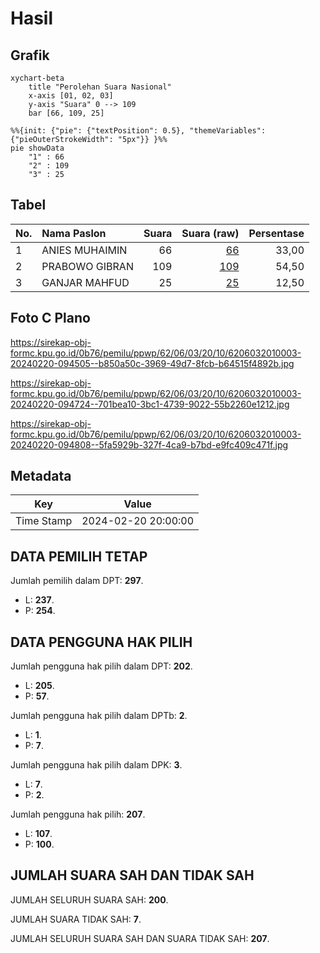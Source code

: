# Hasil

## Grafik

```mermaid
xychart-beta
    title "Perolehan Suara Nasional"
    x-axis [01, 02, 03]
    y-axis "Suara" 0 --> 109
    bar [66, 109, 25]
```

```mermaid
%%{init: {"pie": {"textPosition": 0.5}, "themeVariables": {"pieOuterStrokeWidth": "5px"}} }%%
pie showData
    "1" : 66
    "2" : 109
    "3" : 25
```

## Tabel

| No. | Nama Paslon    | Suara | Suara (raw) | Persentase |
|:--- |:-------------- | -----:| -----------:| ----------:|
| 1   | ANIES MUHAIMIN | 66    | [66][p-1]   | 33,00      |
| 2   | PRABOWO GIBRAN | 109   | [109][p-2]  | 54,50      |
| 3   | GANJAR MAHFUD  | 25    | [25][p-3]   | 12,50      |


[p-1]: https://github.com/gigit-pemilu/pemilu-2024/blob/main/pilpres/hitung-suara/sub/62-kalimantan-tengah/sub/06-katingan/sub/03-tewang-sangalang-garing/sub/2010-karya-unggang/sub/003-tps/sub/paslon-1.txt
[p-2]: https://github.com/gigit-pemilu/pemilu-2024/blob/main/pilpres/hitung-suara/sub/62-kalimantan-tengah/sub/06-katingan/sub/03-tewang-sangalang-garing/sub/2010-karya-unggang/sub/003-tps/sub/paslon-2.txt
[p-3]: https://github.com/gigit-pemilu/pemilu-2024/blob/main/pilpres/hitung-suara/sub/62-kalimantan-tengah/sub/06-katingan/sub/03-tewang-sangalang-garing/sub/2010-karya-unggang/sub/003-tps/sub/paslon-3.txt

## Foto C Plano

https://sirekap-obj-formc.kpu.go.id/0b76/pemilu/ppwp/62/06/03/20/10/6206032010003-20240220-094505--b850a50c-3969-49d7-8fcb-b64515f4892b.jpg

https://sirekap-obj-formc.kpu.go.id/0b76/pemilu/ppwp/62/06/03/20/10/6206032010003-20240220-094724--701bea10-3bc1-4739-9022-55b2260e1212.jpg

https://sirekap-obj-formc.kpu.go.id/0b76/pemilu/ppwp/62/06/03/20/10/6206032010003-20240220-094808--5fa5929b-327f-4ca9-b7bd-e9fc409c471f.jpg


## Metadata

| Key        | Value               |
| ---------- | ------------------- |
| Time Stamp | 2024-02-20 20:00:00 |


## DATA PEMILIH TETAP

Jumlah pemilih dalam DPT: **297**.
 * L: **237**.
 * P: **254**.

## DATA PENGGUNA HAK PILIH

Jumlah pengguna hak pilih dalam DPT: **202**.
 * L: **205**.
 * P: **57**.

Jumlah pengguna hak pilih dalam DPTb: **2**.
 * L: **1**.
 * P: **7**.

Jumlah pengguna hak pilih dalam DPK: **3**.
 * L: **7**.
 * P: **2**.

Jumlah pengguna hak pilih: **207**.
 * L: **107**.
 * P: **100**.

## JUMLAH SUARA SAH DAN TIDAK SAH

JUMLAH SELURUH SUARA SAH: **200**.

JUMLAH SUARA TIDAK SAH: **7**.

JUMLAH SELURUH SUARA SAH DAN SUARA TIDAK SAH: **207**.


